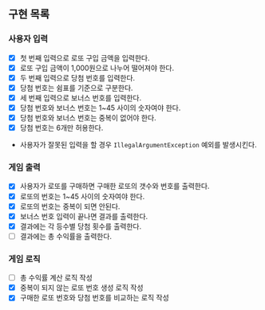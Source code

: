 ## 구현 목록

### 사용자 입력
- [x] 첫 번째 입력으로 로또 구입 금액을 입력한다.
- [x] 로또 구입 금액이 1,000원으로 나누어 떨어져야 한다.
- [x] 두 번째 입력으로 당첨 번호를 입력한다.
- [x] 당첨 번호는 쉼표를 기준으로 구분한다.
- [x] 세 번째 입력으로 보너스 번호를 입력한다.
- [x] 당첨 번호와 보너스 번호는 1~45 사이의 숫자여야 한다.
- [x] 당첨 번호와 보너스 번호는 중복이 없어야 한다.
- [x] 당첨 번호는 6개만 허용한다.
- 사용자가 잘못된 입력을 할 경우 `IllegalArgumentException` 예외를 발생시킨다.

### 게임 출력
- [x] 사용자가 로또를 구매하면 구매한 로또의 갯수와 번호를 출력한다.
- [x] 로또의 번호는 1~45 사이의 숫자여야 한다.
- [x] 로또의 번호는 중복이 되면 안된다.
- [x] 보너스 번호 입력이 끝나면 결과를 출력한다.
- [x] 결과에는 각 등수별 당첨 횟수를 출력한다.
- [ ] 결과에는 총 수익률을 출력한다.

### 게임 로직
- [ ] 총 수익률 계산 로직 작성
- [x] 중복이 되지 않는 로또 번호 생성 로직 작성
- [x] 구매한 로또 번호와 당첨 번호를 비교하는 로직 작성
